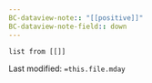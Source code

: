 ```yaml
---
BC-dataview-note:: "[[positive]]"
BC-dataview-note-field:: down
---
```

```dataview
list from [[]]
```
Last modified: `=this.file.mday`